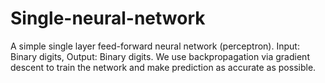 # Single-neural-network
A simple single layer feed-forward neural network (perceptron). Input: Binary digits, Output: Binary digits. We use backpropagation via gradient descent to train the network and make prediction as accurate as possible.
